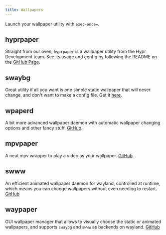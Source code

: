 ```yaml
---
title: Wallpapers
---
```


Launch your wallpaper utility with `exec-once=`.

## hyprpaper

Straight from our oven, `hyprpaper` is a wallpaper utility from the Hypr
Development team. See its usage and config by following the README on the
[GitHub Page](https://github.com/hyprwm/hyprpaper).

## swaybg

Great utility if all you want is one simple static wallpaper that will never
change, and don't want to make a config file. Get it
[here](https://github.com/swaywm/swaybg).

## wpaperd

A bit more advanced wallpaper daemon with automatic wallpaper changing options
and other fancy stuff. [GitHub](https://github.com/danyspin97/wpaperd).

## mpvpaper

A neat mpv wrapper to play a video as your wallpaper.
[GitHub](https://github.com/GhostNaN/mpvpaper).

## swww

An efficient animated wallpaper daemon for wayland, controlled at runtime, which
means you can change wallpapers without even needing to restart.
[GitHub](https://github.com/Horus645/swww)

## waypaper

GUI wallpaper manager that allows to visually choose the static or animated
wallpapers, and supports `swaybg` and `swww` as backends on wayland.
[GitHub](https://github.com/anufrievroman/waypaper)
